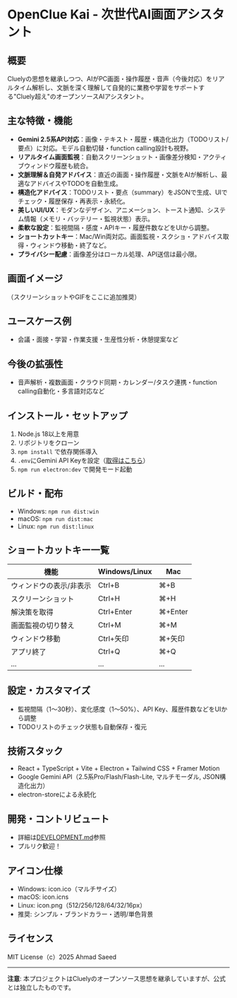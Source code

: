 # OpenClue Kai - 次世代AI画面アシスタント

## 概要
Cluelyの思想を継承しつつ、AIがPC画面・操作履歴・音声（今後対応）をリアルタイム解析し、文脈を深く理解して自発的に業務や学習をサポートする"Cluely超え"のオープンソースAIアシスタント。

## 主な特徴・機能
- **Gemini 2.5系API対応**：画像・テキスト・履歴・構造化出力（TODOリスト/要点）に対応。モデル自動切替・function calling設計も視野。
- **リアルタイム画面監視**：自動スクリーンショット・画像差分検知・アクティブウィンドウ履歴も統合。
- **文脈理解＆自発アドバイス**：直近の画面・操作履歴・文脈をAIが解析し、最適なアドバイスやTODOを自動生成。
- **構造化アドバイス**：TODOリスト・要点（summary）をJSONで生成、UIでチェック・履歴保存・再表示・永続化。
- **美しいUI/UX**：モダンなデザイン、アニメーション、トースト通知、システム情報（メモリ・バッテリー・監視状態）表示。
- **柔軟な設定**：監視間隔・感度・APIキー・履歴件数などをUIから調整。
- **ショートカットキー**：Mac/Win両対応。画面監視・スクショ・アドバイス取得・ウィンドウ移動・終了など。
- **プライバシー配慮**：画像差分はローカル処理、API送信は最小限。

## 画面イメージ
（スクリーンショットやGIFをここに追加推奨）

## ユースケース例
- 会議・面接・学習・作業支援・生産性分析・休憩提案など

## 今後の拡張性
- 音声解析・複数画面・クラウド同期・カレンダー/タスク連携・function calling自動化・多言語対応など

## インストール・セットアップ
1. Node.js 18以上を用意
2. リポジトリをクローン
3. `npm install` で依存関係導入
4. `.env`にGemini API Keyを設定（[取得はこちら](https://makersuite.google.com/app/apikey)）
5. `npm run electron:dev` で開発モード起動

## ビルド・配布
- Windows: `npm run dist:win`
- macOS: `npm run dist:mac`
- Linux: `npm run dist:linux`

## ショートカットキー一覧
| 機能 | Windows/Linux | Mac |
|------|---------------|-----|
| ウィンドウの表示/非表示 | Ctrl+B | ⌘+B |
| スクリーンショット | Ctrl+H | ⌘+H |
| 解決策を取得 | Ctrl+Enter | ⌘+Enter |
| 画面監視の切り替え | Ctrl+M | ⌘+M |
| ウィンドウ移動 | Ctrl+矢印 | ⌘+矢印 |
| アプリ終了 | Ctrl+Q | ⌘+Q |
| ... | ... | ... |

## 設定・カスタマイズ
- 監視間隔（1〜30秒）、変化感度（1〜50%）、API Key、履歴件数などをUIから調整
- TODOリストのチェック状態も自動保存・復元

## 技術スタック
- React + TypeScript + Vite + Electron + Tailwind CSS + Framer Motion
- Google Gemini API（2.5系Pro/Flash/Flash-Lite, マルチモーダル, JSON構造化出力）
- electron-storeによる永続化

## 開発・コントリビュート
- 詳細は[DEVELOPMENT.md](./DEVELOPMENT.md)参照
- プルリク歓迎！

## アイコン仕様
- Windows: icon.ico（マルチサイズ）
- macOS: icon.icns
- Linux: icon.png（512/256/128/64/32/16px）
- 推奨: シンプル・ブランドカラー・透明/単色背景

## ライセンス
MIT License（c）2025 Ahmad Saeed

---

**注意**: 本プロジェクトはCluelyのオープンソース思想を継承していますが、公式とは独立したものです。
